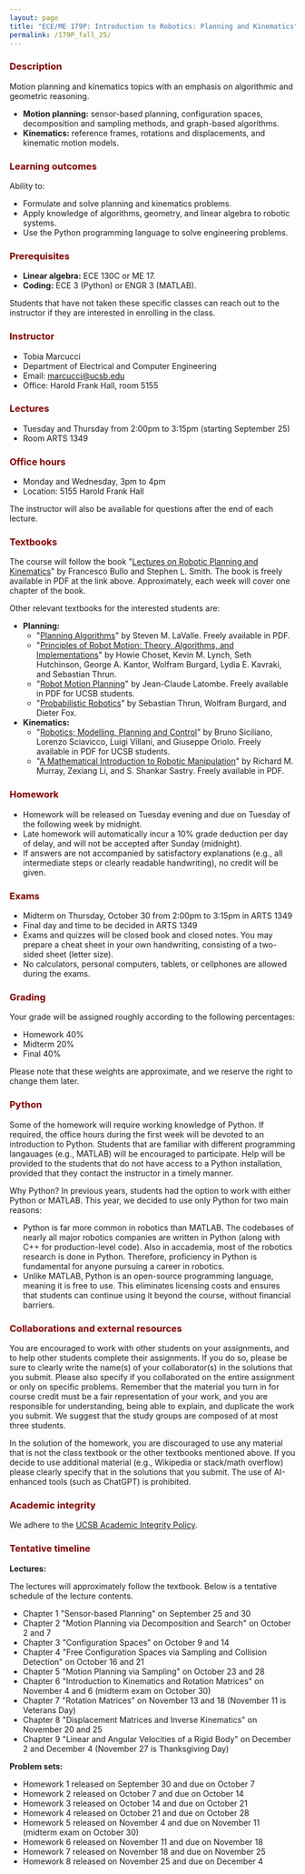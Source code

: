 ```yaml
---
layout: page
title: "ECE/ME 179P: Introduction to Robotics: Planning and Kinematics"
permalink: /179P_fall_25/
---
```


<h3 style="color: maroon;">Description</h3>

Motion planning and kinematics topics with an emphasis on algorithmic and geometric reasoning.
- **Motion planning:** sensor-based planning, configuration spaces, decomposition and sampling methods, and graph-based algorithms.
- **Kinematics:** reference frames, rotations and displacements, and kinematic motion models.

<h3 style="color: maroon;">Learning outcomes</h3>

Ability to:
- Formulate and solve planning and kinematics problems.
- Apply knowledge of algorithms, geometry, and linear algebra to robotic systems.
- Use the Python programming language to solve engineering problems.

<h3 style="color: maroon;">Prerequisites</h3>

- **Linear algebra:** ECE 130C or ME 17.
- **Coding:** ECE 3 (Python) or ENGR 3 (MATLAB).

Students that have not taken these specific classes can reach out to the instructor if they are interested in enrolling in the class.

<h3 style="color: maroon;">Instructor</h3>

- Tobia Marcucci
- Department of Electrical and Computer Engineering
- Email: marcucci@ucsb.edu
- Office: Harold Frank Hall, room 5155

<h3 style="color: maroon;">Lectures</h3>

- Tuesday and Thursday from 2:00pm to 3:15pm (starting September 25)
- Room ARTS 1349

<h3 style="color: maroon;">Office hours</h3>

- Monday and Wednesday, 3pm to 4pm
- Location: 5155 Harold Frank Hall

The instructor will also be available for questions after the end of each lecture.

<h3 style="color: maroon;">Textbooks</h3>

The course will follow the book "[Lectures on Robotic Planning and Kinematics](https://fbullo.github.io/lrpk/)" by Francesco Bullo and Stephen L. Smith.
The book is freely available in PDF at the link above.
Approximately, each week will cover one chapter of the book.

Other relevant textbooks for the interested students are:
- **Planning:**
    - "[Planning Algorithms](https://lavalle.pl/planning/)" by Steven M. LaValle. Freely available in PDF.
    - "[Principles of Robot Motion: Theory, Algorithms, and Implementations](https://mitpress.mit.edu/9780262033275/principles-of-robot-motion/)" by Howie Choset, Kevin M. Lynch, Seth Hutchinson, George A. Kantor, Wolfram Burgard, Lydia E. Kavraki, and Sebastian Thrun.
    - "[Robot Motion Planning](https://link.springer.com/book/10.1007/978-1-4615-4022-9)" by Jean-Claude Latombe. Freely available in PDF for UCSB students.
    - "[Probabilistic Robotics](https://mitpress.mit.edu/9780262201629/probabilistic-robotics/)" by Sebastian Thrun, Wolfram Burgard, and Dieter Fox.
- **Kinematics:**
    - "[Robotics; Modelling, Planning and Control](https://link.springer.com/book/10.1007/978-1-84628-642-1)" by Bruno Siciliano, Lorenzo Sciavicco, Luigi Villani, and Giuseppe Oriolo. Freely available in PDF for UCSB students.
    - "[A Mathematical Introduction to Robotic Manipulation](https://www.routledge.com/A-Mathematical-Introduction-to-Robotic-Manipulation/Murray-Li-Sastry/p/book/9780849379819)" by Richard M. Murray, Zexiang Li, and S. Shankar Sastry. Freely available in PDF.

<h3 style="color: maroon;">Homework</h3>

- Homework will be released on Tuesday evening and due on Tuesday of the following week by midnight.
- Late homework will automatically incur a 10% grade deduction per day of delay, and will not be accepted after Sunday (midnight).
- If answers are not accompanied by satisfactory explanations (e.g., all intermediate steps or clearly readable handwriting), no credit will be given.

<h3 style="color: maroon;">Exams</h3>

- Midterm on Thursday, October 30 from 2:00pm to 3:15pm in ARTS 1349
- Final day and time to be decided in ARTS 1349
- Exams and quizzes will be closed book and closed notes.
You may prepare a cheat sheet in your own handwriting, consisting of a two-sided sheet (letter size).
- No calculators, personal computers, tablets, or cellphones are allowed during the exams.

<h3 style="color: maroon;">Grading</h3>

Your grade will be assigned roughly according to the following percentages:
- Homework 40%
- Midterm 20%
- Final 40%

Please note that these weights are approximate, and we reserve the right to change them later.

<h3 style="color: maroon;">Python</h3>

Some of the homework will require working knowledge of Python.
If required, the office hours during the first week will be devoted to an introduction to Python.
Students that are familiar with different programming langauages (e.g., MATLAB) will be encouraged to participate.
Help will be provided to the students that do not have access to a Python installation, provided that they contact the instructor in a timely manner.

Why Python?
In previous years, students had the option to work with either Python or MATLAB.
This year, we decided to use only Python for two main reasons:
- Python is far more common in robotics than MATLAB.
The codebases of nearly all major robotics companies are written in Python (along with C++ for production-level code).
Also in accademia, most of the robotics research is done in Python.
Therefore, proficiency in Python is fundamental for anyone pursuing a career in robotics.
- Unlike MATLAB, Python is an open-source programming language, meaning it is free to use.
This eliminates licensing costs and ensures that students can continue using it beyond the course, without financial barriers.

<h3 style="color: maroon;">Collaborations and external resources</h3>

You are encouraged to work with other students on your assignments, and to help other students complete their assignments.
If you do so, please be sure to clearly write the name(s) of your collaborator(s) in the solutions that you submit.
Please also specify if you collaborated on the entire assignment or only on specific problems.
Remember that the material you turn in for course credit must be a fair representation of your work, and you are responsible for understanding, being able to explain, and duplicate the work you submit.
We suggest that the study groups are composed of at most three students.

In the solution of the homework, you are discouraged to use any material that is not the class textbook or the other textbooks mentioned above.
If you decide to use additional material (e.g., Wikipedia or stack/math overflow) please clearly specify that in the solutions that you submit.
The use of AI-enhanced tools (such as ChatGPT) is prohibited.

<h3 style="color: maroon;">Academic integrity</h3>

We adhere to the [UCSB Academic Integrity Policy](https://studentconduct.sa.ucsb.edu/academic-integrity).

<h3 style="color: maroon;">Tentative timeline</h3>

**Lectures:**

The lectures will approximately follow the textbook.
Below is a tentative schedule of the lecture contents.

- Chapter 1 "Sensor-based Planning" on September 25 and 30
- Chapter 2 "Motion Planning via Decomposition and Search" on October 2 and 7
- Chapter 3 "Configuration Spaces" on October 9 and 14
- Chapter 4 "Free Configuration Spaces via Sampling and Collision Detection" on October 16 and 21
- Chapter 5 "Motion Planning via Sampling" on October 23 and 28
- Chapter 6 "Introduction to Kinematics and Rotation Matrices" on November 4 and 6 (midterm exam on October 30)
- Chapter 7 "Rotation Matrices" on November 13 and 18 (November 11 is Veterans Day)
- Chapter 8 "Displacement Matrices and Inverse Kinematics" on November 20 and 25
- Chapter 9 "Linear and Angular Velocities of a Rigid Body" on December 2 and December 4 (November 27 is Thanksgiving Day)

**Problem sets:**
- Homework 1 released on September 30 and due on October 7
- Homework 2 released on October 7 and due on October 14
- Homework 3 released on October 14 and due on October 21
- Homework 4 released on October 21 and due on October 28
- Homework 5 released on November 4 and due on November 11 (midterm exam on October 30)
- Homework 6 released on November 11 and due on November 18
- Homework 7 released on November 18 and due on November 25
- Homework 8 released on November 25 and due on December 4
